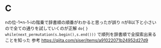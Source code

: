 # C 
nの位-1*n-1-iの階乗で辞書順の順番がわかると思ったが誤り 
nが8以下と小さいので全ての通りを試していくのが正解 
`do{` 
`}` 
`while(next_permutation(s.begin(),s.end()))` 
で順列を辞書順で全探索出来ることを知った 
参考 https://qiita.com/siser/items/a91022071b24952d27d9
